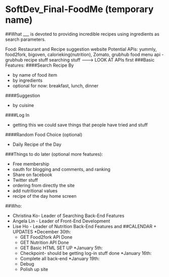 SoftDev_Final-FoodMe (temporary name)
=============

##What
___ is devoted to providing incredible recipes using ingredients as search parameters. 

Food: Restaurant and Recipe suggestion website
Potential APis: yummly, food2fork, bigoven, calorieking(nutrition), Zomato, grubhub
food menu api - grubhub
recipe stuff
searching stuff ---> LOOK AT APIs first
###Basic Features:
####Search Recipe By
 * by name of food item
 * by ingredients
 * optional for now: breakfast, lunch, dinner
 
####Suggestion 
 * by cuisine
 
####Log In 
 * getting this we could save things that people have tried and stuff

####Random Food Choice (optional)
 * Daily Recipe of the Day 

###Things to do later (optional more features):
 * Free membership
 * oauth for blogging and comments, and ranking
 * Share on facebook
 * Twitter stuff
 * ordering from directly the site
 * add nutritional values
 * recipe of the day home screen

##Who:
 * Christina Ko- Leader of Searching Back-End Features
 * Angela Lin - Leader of Front-End Development
 * Lise Ho - Leader of Nutrition Back-End Features and 
##CALENDAR + UPDATES
 *December 30th: 
    - GET Food2fork API Done
    - GET Nutrition API Done
    - GET Basic HTML SET UP
 *January 5th:
    - Checkpoint- should be getting log-in stuff done
 *January 16th:
    - Complete all back-end
 *January 19th:
    - Debug
    - Polish up site






